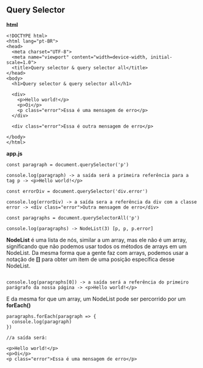 ## Query Selector

**html**
~~~
<!DOCTYPE html>
<html lang="pt-BR">
<head>
  <meta charset="UTF-8">
  <meta name="viewport" content="width=device-width, initial-scale=1.0">
  <title>Query selector & query selector all</title>
</head>
<body>
  <h1>Query selector & query selector all</h1>

  <div>
    <p>Hello world!</p>
    <p>Oi</p>
    <p class="error">Essa é uma mensagem de erro</p>
  </div>

  <div class="error">Essa é outra mensagem de erro</p>

</body>
</html>
~~~

**app.js**

~~~
const paragraph = document.querySelector('p')

console.log(paragraph) -> a saída será a primeira referência para a tag p -> <p>Hello world!</p>

const errorDiv = document.querySelector('div.error')

console.log(errorDiv) -> a saída sera a referência da div com a classe error -> <div class="error">Outra mensagem de erro</div>

const paragraphs = document.querySelectorAll('p')

console.log(paragraphs) -> NodeList(3) [p, p, p.error]
~~~

**NodeList** é uma lista de nós, similar a um array, mas ele não é um array, significando que não podemos usar todos os métodos de arrays em um NodeList. Da mesma forma que a gente faz com arrays, podemos usar a notação de **[]** para obter um item de uma posição específica desse NodeList.

~~~

console.log(paragraphs[0]) -> a saída será a referência do primeiro parágrafo da nossa página -> <p>Hello world!</p>
~~~

E da mesma for que um array, um NodeList pode ser percorrido por um **forEach()**

~~~
paragraphs.forEach(paragraph => {
  console.log(paragraph)
})

//a saída será:

<p>Hello world!</p>
<p>Oi</p>
<p class="error">Essa é uma mensagem de erro</p>
~~~
